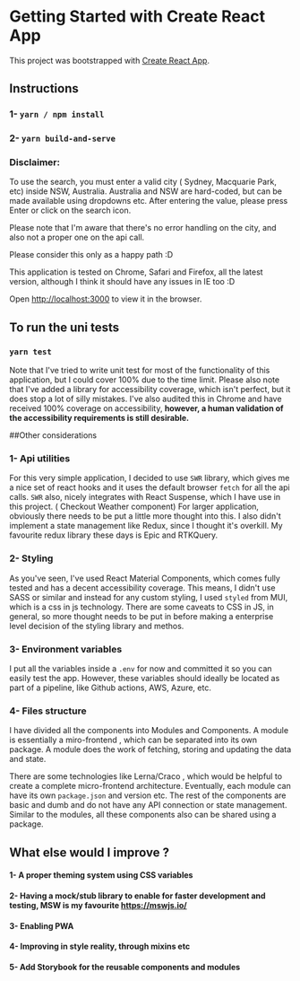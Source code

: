 # Getting Started with Create React App

This project was bootstrapped with [Create React App](https://github.com/facebook/create-react-app).

## Instructions

### 1- `yarn / npm install`
### 2- `yarn build-and-serve`

### Disclaimer:
To use the search, you must enter a valid city ( Sydney, Macquarie Park, etc) inside NSW, Australia.
Australia and NSW are hard-coded, but can be made available using dropdowns etc.
After entering the value, please press Enter or click on the search icon.

Please note that I'm aware that there's no error handling on the city, and also not a proper one on the api call.

Please consider this only as a happy path :D

This application is tested on Chrome, Safari and Firefox, all the latest version, although I think it should have any issues in IE too :D

Open [http://localhost:3000](http://localhost:3000) to view it in the browser.

## To run the uni tests
### `yarn test`

Note that I've tried to write unit test for most of the functionality of this application, but I could cover 100% due to the time limit.
Please also note that I've added a library for accessibility coverage, which isn't perfect, but it does stop a lot of silly mistakes.
I've also audited this in Chrome and have received 100% coverage on accessibility, **however, a human validation of the accessibility requirements is still desirable.**


##Other considerations

### 1- Api utilities
For this very simple application, I decided to use `SWR` library, which gives me a nice set of react hooks and it uses the default browser `fetch` for all the api calls.
`SWR` also, nicely integrates with React Suspense, which I have use in this project. ( Checkout Weather component)
For larger application, obviously there needs to be put a little more thought into this.
I also didn't implement a state management like Redux, since I thought it's overkill. 
My favourite redux library these days is Epic and RTKQuery.

### 2- Styling
As you've seen, I've used React Material Components, which comes fully tested and has a decent accessibility coverage.
This means, I didn't use SASS or similar and instead for any custom styling, I used `styled` from MUI, which is a css in js technology.
There are some caveats to CSS in JS, in general, so more thought needs to be put in before making a enterprise level decision of the styling library and methos.

### 3- Environment variables
I put all the variables inside a `.env` for now and committed it so you can easily test the app.
However, these variables should ideally be located as part of a pipeline, like Github actions, AWS, Azure, etc.

### 4- Files structure 
I have divided all the components into Modules and Components.
A module is essentially a miro-frontend , which can be separated into its own package.
A module does the work of fetching, storing and updating the data and state.

There are some technologies like Lerna/Craco , which would be helpful to create a complete micro-frontend architecture.
Eventually, each module can have its own `package.json` and version etc.
The rest of the components are basic and dumb and do not have any API connection or state management.
Similar to the modules, all these components also can be shared using a package.




## What else would I improve ?
#### 1- A proper theming system using CSS variables
#### 2- Having a mock/stub library to enable for faster development and testing, MSW is my favourite https://mswjs.io/
#### 3- Enabling PWA
#### 4- Improving in style reality, through mixins etc
#### 5- Add Storybook for the reusable components and modules

